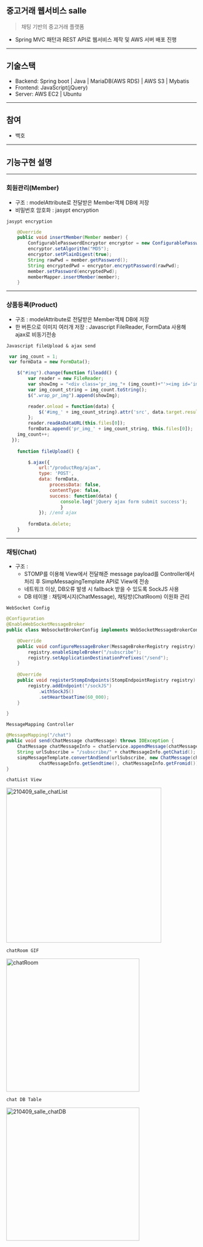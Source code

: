 ## 중고거래 웹서비스 salle
> 채팅 기반의 중고거래 플랫폼

- Spring MVC 패턴과 REST API로 웹서비스 제작 및 AWS 서버 배포 진행
___
## 기술스택
- Backend: Spring boot | Java | MariaDB(AWS RDS) | AWS S3 | Mybatis
- Frontend: JavaScript(jQuery)
- Server: AWS EC2 | Ubuntu
___
## 참여
- 백호
___
## 기능구현 설명
___
### 회원관리(Member)
- 구조 : modelAttribute로 전달받은 Member객체 DB에 저장
- 비밀번호 암호화 : jasypt encryption

`jasypt encryption`
```java
    @Override
    public void insertMember(Member member) {
    	ConfigurablePasswordEncryptor encryptor = new ConfigurablePasswordEncryptor(); 
    	encryptor.setAlgorithm("MD5");
    	encryptor.setPlainDigest(true);
    	String rawPwd = member.getPassword();
    	String encryptedPwd = encryptor.encryptPassword(rawPwd);
    	member.setPassword(encryptedPwd);
        memberMapper.insertMember(member);
    }
```
___
### 상품등록(Product)
- 구조 : modelAttribute로 전달받은 Member객체 DB에 저장
- 한 버튼으로 이미지 여러개 저장 : Javascript FileReader, FormData 사용해 ajax로 비동기전송

`Javascript fileUpload & ajax send`
```javascript
 var img_count = 1;
 var formData = new FormData();

	$("#img").change(function fileadd() {
		var reader = new FileReader;
		var showImg = "<div class='pr_img_"+ (img_count)+"'><img id='img_"+(img_count)+"' src=''/><button type='button' class='button_img'    value='pr_img_"+(img_count)+"' onclick='deleteImg(this.value)'></button></div>";
		var img_count_string = img_count.toString();
		$(".wrap_pr_img").append(showImg);

		reader.onload = function(data) {
			$('#img_' + img_count_string).attr('src', data.target.result).width(150).height(150);
		};
		reader.readAsDataURL(this.files[0]);
		formData.append('pr_img_' + img_count_string, this.files[0]);
  	img_count++;		
  });
    
	function fileUpload() {

		$.ajax({
    		url:"/productReg/ajax",
   			type: 'POST',
    		data: formData,
    			processData: false,
    			contentType: false,
    			success: function(data) {
    				console.log('jQuery ajax form submit success');
    				}
    		}); //end ajax
    		
    	formData.delete;
	}
```
___
### 채팅(Chat)
- 구조 : 
	- STOMP를 이용해 View에서 전달해준 message payload를 Controller에서 처리 후 SimpMessagingTemplate API로 View에 전송
	- 네트워크 이상, DB오류 발생 시 fallback 받을 수 있도록 SockJS 사용
	- DB 테이블 : 채팅메시지(ChatMessage), 채팅방(ChatRoom) 이원화 관리

`WebSocket Config`
```java
@Configuration
@EnableWebSocketMessageBroker
public class WebsocketBrokerConfig implements WebSocketMessageBrokerConfigurer {

	@Override
	public void configureMessageBroker(MessageBrokerRegistry registry) {
		registry.enableSimpleBroker("/subscribe");
		registry.setApplicationDestinationPrefixes("/send");
	}
	
	@Override
	public void registerStompEndpoints(StompEndpointRegistry registry) {
		registry.addEndpoint("/sockJS")
			.withSockJS()
			.setHeartbeatTime(60_000);
	}

}
```
`MessageMapping Controller`
```java
@MessageMapping("/chat")
public void send(ChatMessage chatMessage) throws IOException {
	ChatMessage chatMessageInfo = chatService.appendMessage(chatMessage);
	String urlSubscribe = "/subscribe/" + chatMessageInfo.getChatid();
	simpMessageTemplate.convertAndSend(urlSubscribe, new ChatMessage(chatMessageInfo.getMessage(), chatMessageInfo.getFromname(),
			chatMessageInfo.getSendtime(), chatMessageInfo.getFromid())); 
}
```

`chatList View`

<img width="410" alt="210409_salle_chatList" src="https://user-images.githubusercontent.com/61368705/114123998-6a8b6e00-992e-11eb-961e-e91fee49cfa9.png">




`chatRoom GIF`

<img width="352" alt="chatRoom" src="https://user-images.githubusercontent.com/61368705/114124009-70814f00-992e-11eb-989c-75cc37d6dc23.gif">




`chat DB Table`

<img width="352" alt="210409_salle_chatDB" src="https://user-images.githubusercontent.com/61368705/114120413-67d94a80-9927-11eb-972a-e2ed65141907.png">


